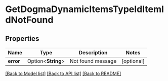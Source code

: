 # GetDogmaDynamicItemsTypeIdItemIdNotFound

## Properties

Name | Type | Description | Notes
------------ | ------------- | ------------- | -------------
**error** | Option<**String**> | Not found message | [optional]

[[Back to Model list]](../README.md#documentation-for-models) [[Back to API list]](../README.md#documentation-for-api-endpoints) [[Back to README]](../README.md)


